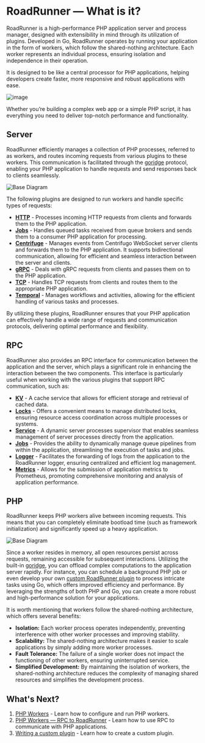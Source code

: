 # RoadRunner — What is it?

RoadRunner is a high-performance PHP application server and process manager, designed with extensibility in mind through
its utilization of plugins. Developed in Go, RoadRunner operates by running your application in the form of workers,
which follow the shared-nothing architecture. Each worker represents an individual process, ensuring isolation and
independence in their operation.

It is designed to be like a central processor for PHP applications, helping developers create faster, more
responsive and robust applications with ease.

![image](https://user-images.githubusercontent.com/773481/235296092-2f82643b-7822-4649-952a-0529efa3af88.png)

Whether you’re building a complex web app or a simple PHP script, it has everything you need to deliver top-notch
performance and functionality.

## Server

RoadRunner efficiently manages a collection of PHP processes, referred to as workers, and routes incoming requests from
various plugins to these workers. This communication is facilitated through
the [goridge](https://github.com/roadrunner-server/goridge) protocol, enabling your PHP application to handle requests
and send responses back to clients seamlessly.

![Base Diagram](https://user-images.githubusercontent.com/796136/65347341-79dd8600-dbe7-11e9-9621-1c5f2ef929e6.png)

The following plugins are designed to run workers and handle specific types of requests:

- [**HTTP**](../http/http.md) - Processes incoming HTTP requests from clients and forwards them to the PHP application.
- [**Jobs**](../queues/overview.md) - Handles queued tasks received from queue brokers and sends them to a consumer PHP
  application for processing.
- [**Centrifuge**](../plugins/centrifuge.md) - Manages events from Centrifugo WebSocket server clients and forwards them
  to the PHP application. It supports bidirectional communication, allowing for efficient and seamless interaction
  between the server and clients.
- [**gRPC**](../plugins/grpc.md) - Deals with gRPC requests from clients and passes them on to the PHP application.
- [**TCP**](../plugins/tcp.md) - Handles TCP requests from clients and routes them to the appropriate PHP application.
- [**Temporal**](../workflow/temporal.md) - Manages workflows and activities, allowing for the efficient handling of
  various tasks and processes.

By utilizing these plugins, RoadRunner ensures that your PHP application can effectively handle a wide range of requests
and communication protocols, delivering optimal performance and flexibility.

## RPC

RoadRunner also provides an RPC interface for communication between the application and the server, which plays a
significant role in enhancing the interaction between the two components. This interface is particularly useful when
working with the various plugins that support RPC communication, such as:

- [**KV**](../kv/overview.md) - A cache service that allows for efficient storage and retrieval of cached data.
- [**Locks**](../plugins/locks.md) - Offers a convenient means to manage distributed locks, ensuring resource access
  coordination across multiple processes or systems.
- [**Service**](../plugins/service.md) - A dynamic server processes supervisor that enables seamless management of
  server processes directly from the application.
- [**Jobs**](../queues/overview.md) - Provides the ability to dynamically manage queue pipelines from within the
  application, streamlining the execution of tasks and jobs.
- [**Logger**](../lab/logger.md) - Facilitates the forwarding of logs from the application to the RoadRunner logger,
  ensuring centralized and efficient log management.
- [**Metrics**](../lab/metrics.md) - Allows for the submission of application metrics to Prometheus, promoting
  comprehensive monitoring and analysis of application performance.

## PHP

RoadRunner keeps PHP workers alive between incoming requests. This means that you can completely eliminate bootload time
(such as framework initialization) and significantly speed up a heavy application.

![Base Diagram](https://user-images.githubusercontent.com/796136/65348057-00df2e00-dbe9-11e9-9173-f0bd4269c101.png)

Since a worker resides in memory, all open resources persist across requests, remaining accessible for subsequent
interactions. Utilizing the built-in [goridge](https://github.com/roadrunner-server/goridge), you can
offload complex computations to the application server rapidly. For instance, you can schedule a background PHP job or
even develop your own [custom RoadRunner plugin](../customization/plugin.md) to process intricate tasks using Go, which
offers improved efficiency and performance. By leveraging the strengths of both PHP and Go, you can create a more robust
and high-performance solution for your applications.

It is worth mentioning that workers follow the shared-nothing architecture, which offers several benefits:

- **Isolation:** Each worker process operates independently, preventing interference with other worker processes and
  improving stability.
- **Scalability:** The shared-nothing architecture makes it easier to scale applications by simply adding more worker
  processes.
- **Fault Tolerance:** The failure of a single worker does not impact the functioning of other workers, ensuring
  uninterrupted service.
- **Simplified Development:** By maintaining the isolation of workers, the shared-nothing architecture reduces the
  complexity of managing shared resources and simplifies the development process.

## What's Next?

1. [PHP Workers](../php/worker.md) - Learn how to configure and run PHP workers.
2. [PHP Workers — RPC to RoadRunner](../php/rpc.md) - Learn how to use RPC to communicate with PHP applications.
3. [Writing a custom plugin](../customization/plugin.md) - Learn how to create a custom plugin.